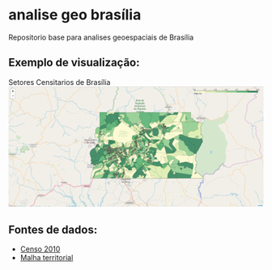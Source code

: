 # analise geo brasília
Repositorio base para analises geoespaciais de Brasília

## Exemplo de visualização:

Setores Censitarios de Brasília
![Setores Censitarios](/img/setores-censitarios-exemplo.png)

## Fontes de dados:
* [Censo 2010](http://ftp.ibge.gov.br/Censos/Censo_Demografico_2010/Resultados_do_Universo/Agregados_por_Setores_Censitarios/)
* [Malha territorial](http://geoftp.ibge.gov.br/organizacao_do_territorio/malhas_territoriais/malhas_de_setores_censitarios__divisoes_intramunicipais/censo_2010/)
